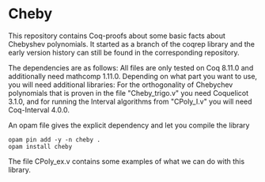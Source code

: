 # Cheby

This repository contains Coq-proofs about some basic facts about Chebyshev polynomials. It started as a branch of the coqrep library and the early version history can still be found in the corresponding repository.

The dependencies are as follows:
All files are only tested on Coq 8.11.0 and additionally need mathcomp 1.11.0.
Depending on what part you want to use, you will need additional libraries:
For the orthogonality of Chebychev polynomials that is proven in the file 
"Cheby_trigo.v" you need Coquelicot 3.1.0, and for running the Interval
algorithms from "CPoly_I.v" you will need Coq-Interval 4.0.0.

An opam file gives the explicit dependency and let you compile the library

```
opam pin add -y -n cheby .
opam install cheby
```

The file CPoly_ex.v contains some examples of what we can do with this library.
